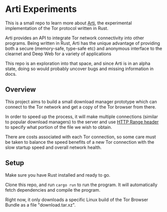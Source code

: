 # Arti Experiments

This is a small repo to learn more about [Arti](https://gitlab.torproject.org/tpo/core/arti), the experimental implementation of the Tor protocol written in Rust.

Arti provides an API to integrate Tor network connectivity into other programs. Being written in Rust, Arti has the unique advantage of providing both a secure (memory-safe, type-safe etc) and anonymous interface to the clearnet and Deep Web for a variety of applications

This repo is an exploration into that space, and since Arti is in an alpha state, doing so would probably uncover bugs and missing information in docs.

## Overview

This project aims to build a small download manager prototype which can connect to the Tor network and get a copy of the Tor browser from there.

In order to speed up the process, it will make multiple connections (similar to popular download managers) to the server and use [HTTP Range header](https://developer.mozilla.org/en-US/docs/Web/HTTP/Range_requests) to specify what portion of the file we wish to obtain.

There are costs associated with each Tor connection, so some care must be taken to balance the speed benefits of a new Tor connection with the slow startup speed and overall network health.

## Setup

Make sure you have Rust installed and ready to go.

Clone this repo, and run ```cargo run```
to run the program. It will automatically fetch dependencies and compile the program.

Right now, it only downloads a specific Linux build of the Tor Browser Bundle as a file "download.tar.xz".
